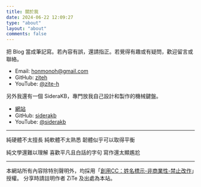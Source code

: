 ```yaml
---
title: 關於我
date: 2024-06-22 12:09:27
type: "about"
layout: "about"
comments: false
---
```


把 Blog 當成筆記寫。若內容有誤，還請指正。若覺得有趣或有疑問，歡迎留言或聯絡。

- Email: honmonoh@gmail.com
- GitHub: [ziteh](https://github.com/ziteh)
- YouTube: [@zite-h](https://www.youtube.com/@zite-h)

另外我還有一個 SideraKB，專門放我自己設計和製作的機械鍵盤。

- [網站](https://siderakb.github.io/)
- GitHub: [siderakb](https://github.com/siderakb)
- YouTube: [@siderakb](https://www.youtube.com/@siderakb)

---

純硬體不太擅長
純軟體不太熟悉
韌體似乎可以取得平衡

純文學還難以理解
喜歡平凡且白話的字句
寫作還太顯尷尬

---

本網站所有內容除特別聲明外，均採用「[創用CC：姓名標示-非商業性-禁止改作](https://creativecommons.org/licenses/by-nc-nd/4.0/deed.zh-hant)」授權。
分享時請註明作者 ZiTe 及出處為本站。
